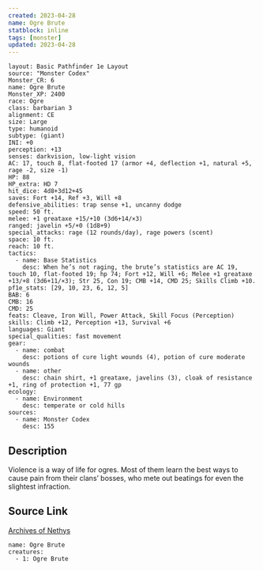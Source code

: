 ```yaml
---
created: 2023-04-28
name: Ogre Brute
statblock: inline
tags: [monster]
updated: 2023-04-28
---
```

```statblock
layout: Basic Pathfinder 1e Layout
source: "Monster Codex"
Monster_CR: 6
name: Ogre Brute
Monster_XP: 2400
race: Ogre
class: barbarian 3
alignment: CE
size: Large
type: humanoid
subtype: (giant)
INI: +0
perception: +13
senses: darkvision, low-light vision
AC: 17, touch 8, flat-footed 17 (armor +4, deflection +1, natural +5, rage -2, size -1)
HP: 88
HP_extra: HD 7
hit_dice: 4d8+3d12+45
saves: Fort +14, Ref +3, Will +8
defensive_abilities: trap sense +1, uncanny dodge
speed: 50 ft.
melee: +1 greataxe +15/+10 (3d6+14/×3)
ranged: javelin +5/+0 (1d8+9)
special_attacks: rage (12 rounds/day), rage powers (scent)
space: 10 ft.
reach: 10 ft.
tactics:
  - name: Base Statistics
    desc: When he’s not raging, the brute’s statistics are AC 19, touch 10, flat-footed 19; hp 74; Fort +12, Will +6; Melee +1 greataxe +13/+8 (3d6+11/×3); Str 25, Con 19; CMB +14, CMD 25; Skills Climb +10.
pf1e_stats: [29, 10, 23, 6, 12, 5]
BAB: 6
CMB: 16
CMD: 25
feats: Cleave, Iron Will, Power Attack, Skill Focus (Perception)
skills: Climb +12, Perception +13, Survival +6
languages: Giant
special_qualities: fast movement
gear:
  - name: combat
    desc: potions of cure light wounds (4), potion of cure moderate wounds
  - name: other
    desc: chain shirt, +1 greataxe, javelins (3), cloak of resistance +1, ring of protection +1, 77 gp
ecology:
  - name: Environment
    desc: temperate or cold hills
sources:
  - name: Monster Codex
    desc: 155
```
## Description
Violence is a way of life for ogres. Most of them learn the best ways to cause pain from their clans’ bosses, who mete out beatings for even the slightest infraction.
## Source Link
[Archives of Nethys](https://aonprd.com/MonsterDisplay.aspx?ItemName=Ogre%20Brute)
```encounter-table
name: Ogre Brute
creatures:
  - 1: Ogre Brute
```

